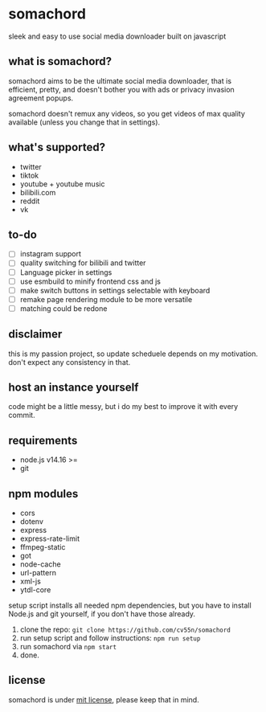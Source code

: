 # somachord

sleek and easy to use social media downloader built on javascript

## what is somachord?

somachord aims to be the ultimate social media downloader, that is efficient, pretty, and doesn't bother you with ads or privacy invasion agreement popups.

somachord doesn't remux any videos, so you get videos of max quality available (unless you change that in settings).

## what's supported?

- twitter
- tiktok
- youtube + youtube music
- bilibili.com
- reddit
- vk

## to-do

- [ ] instagram support
- [ ] quality switching for bilibili and twitter
- [ ] Language picker in settings
- [ ] use esmbuild to minify frontend css and js
- [ ] make switch buttons in settings selectable with keyboard
- [ ] remake page rendering module to be more versatile
- [ ] matching could be redone

## disclaimer

this is my passion project, so update scheduele depends on my motivation. don't expect any consistency in that.

## host an instance yourself

code might be a little messy, but i do my best to improve it with every commit.

## requirements

- node.js v14.16 >=
- git

## npm modules

- cors
- dotenv
- express
- express-rate-limit
- ffmpeg-static
- got
- node-cache
- url-pattern
- xml-js
- ytdl-core

setup script installs all needed npm dependencies, but you have to install Node.js and git yourself, if you don't have those already.

1. clone the repo: `git clone https://github.com/cv55n/somachord`
2. run setup script and follow instructions: `npm run setup`
3. run somachord via `npm start`
4. done.

## license

somachord is under [mit license](https://github.com/cv55n/somachord/blob/main/LICENSE), please keep that in mind.
